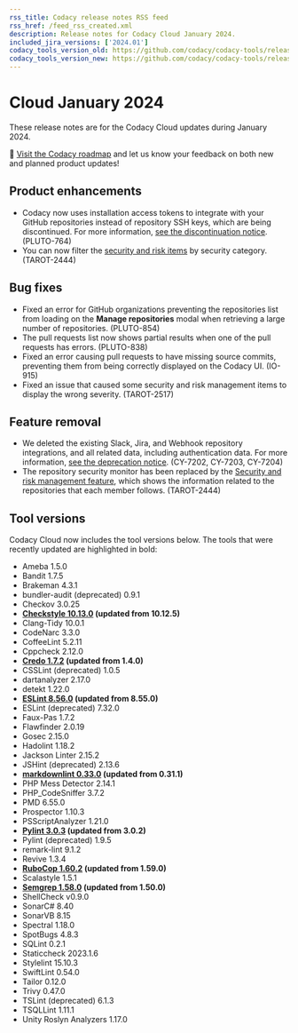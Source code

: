 ```yaml
---
rss_title: Codacy release notes RSS feed
rss_href: /feed_rss_created.xml
description: Release notes for Codacy Cloud January 2024.
included_jira_versions: ['2024.01']
codacy_tools_version_old: https://github.com/codacy/codacy-tools/releases/tag/7.10.158
codacy_tools_version_new: https://github.com/codacy/codacy-tools/releases/tag/7.10.193
---
```


# Cloud January 2024

These release notes are for the Codacy Cloud updates during January 2024.

📢 [Visit the Codacy roadmap](https://roadmap.codacy.com) and <span class="skip-vale">let us know</span> your feedback on both new and planned product updates!

## Product enhancements

-   Codacy now uses installation access tokens to integrate with your GitHub repositories instead of repository SSH keys, which are being discontinued. For more information, [see the discontinuation notice](./cloud-2024-01-15-gh-repository-ssh-keys-discontinuation.md). (PLUTO-764)
-   You can now filter the [security and risk items](../../organizations/managing-security-and-risk.md) by security category. (TAROT-2444)

## Bug fixes

-   Fixed an error for GitHub organizations preventing the repositories list from loading on the **Manage repositories** modal when retrieving <span class="skip-vale">a large number</span> of repositories. (PLUTO-854)
-   The pull requests list now shows partial results when one of the pull requests has errors. (PLUTO-838)
-   Fixed an error causing pull requests to have missing source commits, preventing them from being correctly displayed on the Codacy UI. (IO-915)
-   Fixed an issue that caused some security and risk management items to display the wrong severity. (TAROT-2517)

## Feature removal

-   We deleted the existing Slack, Jira, and Webhook repository integrations, and all related data, including authentication data. For more information, [see the deprecation notice](./cloud-2023-11-13-jira-slack-webhooks-repo-integrations-removal.md). (CY-7202, CY-7203, CY-7204)
-   The repository security monitor has been replaced by the [Security and risk management feature](../../organizations/managing-security-and-risk.md), which shows the information related to the repositories that each member follows. (TAROT-2444)

## Tool versions

Codacy Cloud now includes the tool versions below. The tools that were recently updated are highlighted in bold:

-   Ameba 1.5.0
-   Bandit 1.7.5
-   Brakeman 4.3.1
-   bundler-audit (deprecated) 0.9.1
-   Checkov 3.0.25
-   **[Checkstyle 10.13.0](https://checkstyle.sourceforge.io/releasenotes.html#Release_10.13.0) (updated from 10.12.5)**
-   Clang-Tidy 10.0.1
-   CodeNarc 3.3.0
-   CoffeeLint 5.2.11
-   Cppcheck 2.12.0
-   **[Credo 1.7.2](https://github.com/rrrene/credo/releases/tag/v1.7.2) (updated from 1.4.0)**
-   CSSLint (deprecated) 1.0.5
-   dartanalyzer 2.17.0
-   detekt 1.22.0
-   **[ESLint 8.56.0](https://github.com/eslint/eslint/releases/tag/v8.56.0) (updated from 8.55.0)**
-   ESLint (deprecated) 7.32.0
-   Faux-Pas 1.7.2
-   Flawfinder 2.0.19
-   Gosec 2.15.0
-   Hadolint 1.18.2
-   Jackson Linter 2.15.2
-   JSHint (deprecated) 2.13.6
-   **[markdownlint 0.33.0](https://github.com/DavidAnson/markdownlint/releases/tag/v0.33.0) (updated from 0.31.1)**
-   PHP Mess Detector 2.14.1
-   PHP_CodeSniffer 3.7.2
-   PMD 6.55.0
-   Prospector 1.10.3
-   PSScriptAnalyzer 1.21.0
-   **[Pylint 3.0.3](https://github.com/pylint-dev/pylint/releases/tag/v3.0.3) (updated from 3.0.2)**
-   Pylint (deprecated) 1.9.5
-   remark-lint 9.1.2
-   Revive 1.3.4
-   **[RuboCop 1.60.2](https://github.com/rubocop/rubocop/releases/tag/v1.60.2) (updated from 1.59.0)**
-   Scalastyle 1.5.1
-   **[Semgrep 1.58.0](https://github.com/semgrep/semgrep/releases/tag/v1.58.0) (updated from 1.50.0)**
-   ShellCheck v0.9.0
-   SonarC# 8.40
-   SonarVB 8.15
-   Spectral 1.18.0
-   SpotBugs 4.8.3
-   SQLint 0.2.1
-   Staticcheck 2023.1.6
-   Stylelint 15.10.3
-   SwiftLint 0.54.0
-   Tailor 0.12.0
-   Trivy 0.47.0
-   TSLint (deprecated) 6.1.3
-   TSQLLint 1.11.1
-   Unity Roslyn Analyzers 1.17.0
